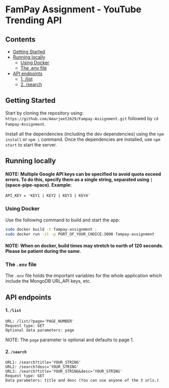 # FamPay Assignment - YouTube Trending API

## Contents
- [Getting Started](#getting-started)
- [Running locally](#running-locally)
  - [Using Docker](#using-docker)
  - [The .env file](#the-env-file)
- [API endpoints](#api-endpoints)
    - [1. /list](#1-list)
    - [2. /search](#2-search)

## Getting Started
Start by cloning the repository using: `https://github.com/Amarjeet2629/Fampay-Assignment.git` followed by `cd Fampay-Assignment`.

Install all the dependencies (including the dev dependencies) using the `npm install` or `npm i` command. Once the dependencies are installed, use `npm start` to start the server.

## Running locally
#### NOTE: Multiple Google API keys can be specified to avoid quota exceed errors. To do this, specify them as a single string, separated using ` | ` (space-pipe-space). Example:
`API_KEY = 'KEY1 | KEY2 | KEY3 | KEY4'`
### Using Docker
Use the following command to build and start the app:
```bash
sudo docker build -t fampay-assignment .
sudo docker run -it -p PORT_OF_YOUR_CHOICE:3000 fampay-assignment
```
#### NOTE: When on docker, build times may stretch to north of 120 seconds. Please be patient during the same.

### The `.env` file
The `.env` file holds the important variables for the whole application which include the MongoDB URL,API keys, etc.

## API endpoints
#### 1. `/list`
```
URL: /list/?page='PAGE_NUMBER'
Request type: GET
Optional data parameters: page
```

NOTE: The `page` parameter is optional and defaults to page 1.

#### 2. `/search`
```
URL1: /search?title='YOUR_STRING'
URL2: /search?desc='YOUR_STRING'
URL3: /search?title='YOUR_STRING&desc='YOUR_STRING'
Request type: GET
Data parameters: title and desc (You can use anyone of the 3 urls.)
```

